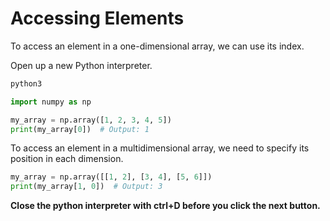 # Accessing Elements

To access an element in a one-dimensional array, we can use its index.

Open up a new Python interpreter.
```bash
python3
```
```python
import numpy as np

my_array = np.array([1, 2, 3, 4, 5])
print(my_array[0])  # Output: 1
```
To access an element in a multidimensional array, we need to specify its position in each dimension.
```python
my_array = np.array([[1, 2], [3, 4], [5, 6]])
print(my_array[1, 0])  # Output: 3
```

**Close the python interpreter with ctrl+D before you click the next button.**